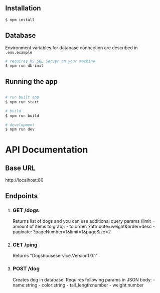 ## Installation

```bash
$ npm install
```


## Database

Environment variables for database connection are described in ```.env.example```

```bash
# requires MS SQL Server on your machine
$ npm run db-init
```

## Running the app

```bash

# run built app
$ npm run start

# build
$ npm run build

# development
$ npm run dev

```

# API Documentation
## Base URL
http://localhost:80

## Endpoints
1. ### GET /dogs
    Returns list of dogs and you can use additional query params (limit = amount of items to grab):
        - to order: ?attribute=weight&order=desc
        - paginate: ?pageNumber=1&limit=1&pageSize=2

2. ### GET /ping
    Returns "Dogshouseservice.Version1.0.1"

3. ### POST /dog
    Creates dog in database. Requires following params in JSON body:
        - name:string
        - color:string
        - tail_length:number
        - weight:number